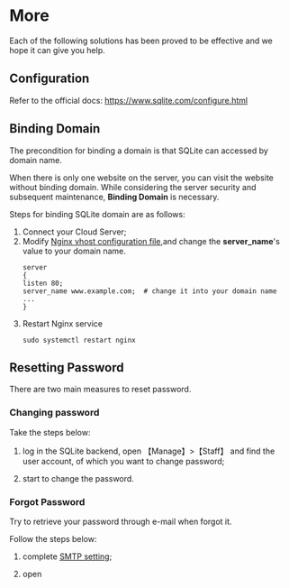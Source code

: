 # More

Each of the following solutions has been proved to be effective and we hope it can give you help.

## Configuration 

Refer to the official docs: https://www.sqlite.com/configure.html

## Binding Domain

The precondition for binding a domain is that SQLite can accessed by domain name.

When there is only one website on the server, you can visit the website without binding domain. While considering the server security and subsequent maintenance, **Binding Domain** is necessary.

Steps for binding SQLite domain are as follows:

1. Connect your Cloud Server;
2. Modify [Nginx vhost configuration file](/stack-components.md#nginx),and change the **server_name**'s value to your domain name.
   ```text
   server
   {
   listen 80;
   server_name www.example.com;  # change it into your domain name
   ...
   }
   ```
3. Restart Nginx service
   ```
   sudo systemctl restart nginx
   ```

## Resetting Password

There are two main measures to reset password.

### Changing password

Take the steps below:

1. log in the SQLite backend, open 【Manage】>【Staff】 and find the user account, of which you want to change password;

2. start to change the password.

### Forgot Password

Try to retrieve your password through e-mail when forgot it.

Follow the steps below:

1. complete [SMTP setting](/solution-smtp.md);

2. open
